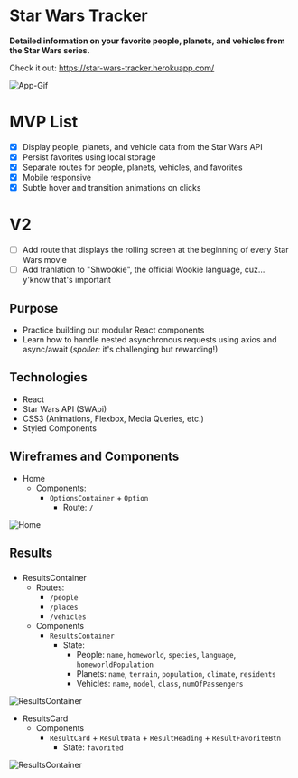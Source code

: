 # Star Wars Tracker
**Detailed information on your favorite people, planets, and vehicles from the Star Wars series.**

Check it out: https://star-wars-tracker.herokuapp.com/


![App-Gif](https://s3.us-east-2.amazonaws.com/fcc-weather-app/star-wars-tracker/ster-werz.gif)

# MVP List

- [X] Display people, planets, and vehicle data from the Star Wars API
- [X] Persist favorites using local storage
- [X] Separate routes for people, planets, vehicles, and favorites
- [X] Mobile responsive
- [X] Subtle hover and transition animations on clicks 

# V2

- [ ] Add route that displays the rolling screen at the beginning of every Star Wars movie
- [ ] Add tranlation to "Shwookie", the official Wookie language, cuz... y'know that's important

## Purpose

* Practice building out modular React components 
* Learn how to handle nested asynchronous requests using axios and async/await (*spoiler:* it's challenging but rewarding!)

## Technologies

* React 
* Star Wars API (SWApi)
* CSS3 (Animations, Flexbox, Media Queries, etc.)
* Styled Components

## Wireframes and Components
- Home
  - Components:
    - `OptionsContainer` + `Option`
      - Route: `/`

![Home](https://s3.us-east-2.amazonaws.com/fcc-weather-app/star-wars-tracker/Capture2222.JPG)

## Results
###
- ResultsContainer
  - Routes:
    - `/people`
    - `/places`
    - `/vehicles`
  - Components
    - `ResultsContainer`      
      - State:
        - People: `name`, `homeworld`, `species`, `language`, `homeworldPopulation`
        - Planets: `name`, `terrain`, `population`, `climate`, `residents`
        - Vehicles: `name`, `model`, `class`, `numOfPassengers`

![ResultsContainer](https://s3.us-east-2.amazonaws.com/fcc-weather-app/star-wars-tracker/Capture2.JPG)

- ResultsCard
  - Components
    - `ResultCard` + `ResultData` + `ResultHeading` + `ResultFavoriteBtn`      
      - State: `favorited`

![ResultsContainer](https://s3.us-east-2.amazonaws.com/fcc-weather-app/star-wars-tracker/helloJPG.JPG)
